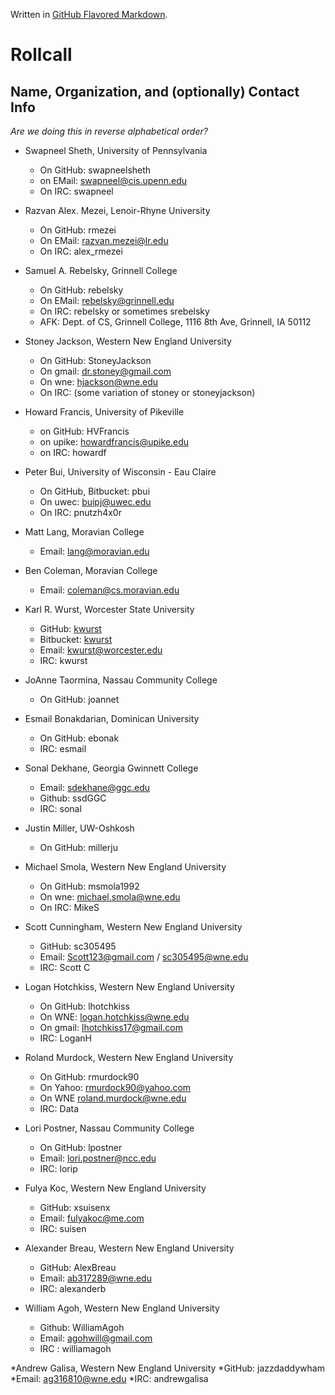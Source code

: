 Written in [GitHub Flavored Markdown](https://help.github.com/articles/github-flavored-markdown).

Rollcall
========

Name, Organization, and (optionally) Contact Info
-------------------------------------------------
_Are we doing this in reverse alphabetical order?_

* Swapneel Sheth, University of Pennsylvania
	* On GitHub: swapneelsheth
	* on EMail: swapneel@cis.upenn.edu
	* On IRC: swapneel
	
* Razvan Alex. Mezei, Lenoir-Rhyne University
  * On GitHub: rmezei
  * On EMail: razvan.mezei@lr.edu
  * On IRC: alex_rmezei


* Samuel A. Rebelsky, Grinnell College
  * On GitHub: rebelsky
  * On EMail: rebelsky@grinnell.edu
  * On IRC: rebelsky or sometimes srebelsky
  * AFK: Dept. of CS, Grinnell College, 1116 8th Ave, Grinnell, IA  50112
 
* Stoney Jackson, Western New England University
  * On GitHub: StoneyJackson
  * On gmail: dr.stoney@gmail.com
  * On wne: hjackson@wne.edu
  * On IRC: (some variation of stoney or stoneyjackson)

* Howard Francis, University of Pikeville
  * on GitHub: HVFrancis
  * on upike: howardfrancis@upike.edu
  * on IRC: howardf

* Peter Bui, University of Wisconsin - Eau Claire
    * On GitHub, Bitbucket: pbui
    * On uwec: buipj@uwec.edu
    * On IRC: pnutzh4x0r

* Matt Lang, Moravian College
    * Email: lang@moravian.edu

* Ben Coleman, Moravian College
    * Email: coleman@cs.moravian.edu

* Karl R. Wurst, Worcester State University
    * GitHub: [kwurst](https://github.com/kwurst)
    * Bitbucket: [kwurst](https://bitbucket.org/kwurst)
    * Email: kwurst@worcester.edu
    * IRC: kwurst

* JoAnne Taormina, Nassau Community College
    * On GitHub: joannet

* Esmail Bonakdarian, Dominican University
    * On GitHub: ebonak
    * IRC: esmail

* Sonal Dekhane, Georgia Gwinnett College
    * Email: sdekhane@ggc.edu
    * Github: ssdGGC
    * IRC: sonal

* Justin Miller, UW-Oshkosh
    * On GitHub: millerju

* Michael Smola, Western New England University
    * On GitHub: msmola1992
    * On wne: michael.smola@wne.edu
    * On IRC: MikeS

* Scott Cunningham, Western New England University
    * GitHub: sc305495
    * Email:  Scott123@gmail.com / sc305495@wne.edu
    * IRC:    Scott C

* Logan Hotchkiss, Western New England University
    * On GitHub: lhotchkiss
    * On WNE: logan.hotchkiss@wne.edu
    * On gmail: lhotchkiss17@gmail.com
    * IRC:    LoganH

* Roland Murdock, Western New England University
    * On GitHub: rmurdock90
    * On Yahoo: rmurdock90@yahoo.com
    * On WNE roland.murdock@wne.edu
    * IRC: Data

* Lori Postner, Nassau Community College
    * On GitHub: lpostner
    * Email: lori.postner@ncc.edu
    * IRC: lorip

* Fulya Koc, Western New England University
    * GitHub: xsuisenx
    * Email: fulyakoc@me.com
    * IRC: suisen
 
* Alexander Breau, Western New England University
    * GitHub: AlexBreau
    * Email: ab317289@wne.edu
    * IRC: alexanderb
    

* William Agoh, Western New England University
    * Github: WilliamAgoh
    * Email: agohwill@gmail.com
    * IRC : williamagoh

*Andrew Galisa, Western New England University
    *GitHub: jazzdaddywham
    *Email:  ag316810@wne.edu 
    *IRC:    andrewgalisa
